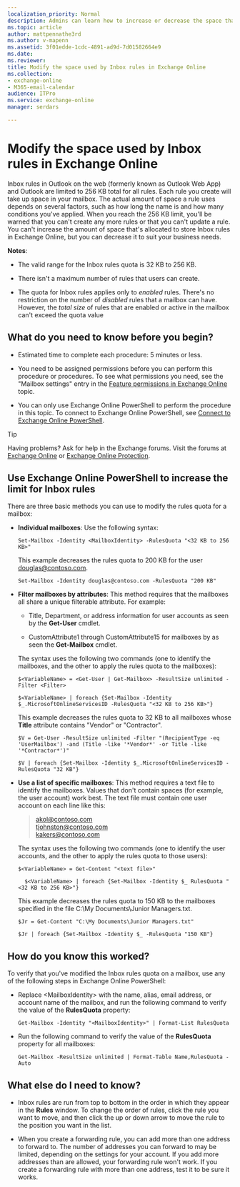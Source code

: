 ```yaml
---
localization_priority: Normal
description: Admins can learn how to increase or decrease the space that's available to store Inbox rules in mailboxes in an Exchange Online organization.
ms.topic: article
author: mattpennathe3rd
ms.author: v-mapenn
ms.assetid: 3f01edde-1cdc-4891-ad9d-7d01582664e9
ms.date: 
ms.reviewer: 
title: Modify the space used by Inbox rules in Exchange Online
ms.collection: 
- exchange-online
- M365-email-calendar
audience: ITPro
ms.service: exchange-online
manager: serdars

---
```


# Modify the space used by Inbox rules in Exchange Online

Inbox rules in Outlook on the web (formerly known as Outlook Web App) and Outlook are limited to 256 KB total for all rules. Each rule you create will take up space in your mailbox. The actual amount of space a rule uses depends on several factors, such as how long the name is and how many conditions you've applied. When you reach the 256 KB limit, you'll be warned that you can't create any more rules or that you can't update a rule. You can't increase the amount of space that's allocated to store Inbox rules in Exchange Online, but you can decrease it to suit your business needs.

**Notes**:

- The valid range for the Inbox rules quota is 32 KB to 256 KB.

- There isn't a maximum number of rules that users can create.

- The quota for Inbox rules applies only to _enabled_ rules. There's no restriction on the number of _disabled_ rules that a mailbox can have. However, the _total size_ of rules that are enabled or active in the mailbox can't exceed the quota value

## What do you need to know before you begin?

- Estimated time to complete each procedure: 5 minutes or less.

- You need to be assigned permissions before you can perform this procedure or procedures. To see what permissions you need, see the "Mailbox settings" entry in the [Feature permissions in Exchange Online](../../permissions-exo/feature-permissions.md) topic.

- You can only use Exchange Online PowerShell to perform the procedure in this topic. To connect to Exchange Online PowerShell, see [Connect to Exchange Online PowerShell](https://docs.microsoft.com/powershell/exchange/exchange-online/connect-to-exchange-online-powershell/connect-to-exchange-online-powershell).

> [!TIP]
> Having problems? Ask for help in the Exchange forums. Visit the forums at [Exchange Online](https://go.microsoft.com/fwlink/p/?linkId=267542) or [Exchange Online Protection](https://go.microsoft.com/fwlink/p/?linkId=285351).

## Use Exchange Online PowerShell to increase the limit for Inbox rules

There are three basic methods you can use to modify the rules quota for a mailbox:

- **Individual mailboxes**: Use the following syntax:

    ```
    Set-Mailbox -Identity <MailboxIdentity> -RulesQuota "<32 KB to 256 KB>"
    ```

    This example decreases the rules quota to 200 KB for the user douglas@contoso.com.

    ```
    Set-Mailbox -Identity douglas@contoso.com -RulesQuota "200 KB"
    ```

- **Filter mailboxes by attributes**: This method requires that the mailboxes all share a unique filterable attribute. For example:

    - Title, Department, or address information for user accounts as seen by the **Get-User** cmdlet.

    - CustomAttribute1 through CustomAttribute15 for mailboxes by as seen the **Get-Mailbox** cmdlet.

    The syntax uses the following two commands (one to identify the mailboxes, and the other to apply the rules quota to the mailboxes):

    ```
    $<VariableName> = <Get-User | Get-Mailbox> -ResultSize unlimited -Filter <Filter>
    ```

    ```
    $<VariableName> | foreach {Set-Mailbox -Identity $_.MicrosoftOnlineServicesID -RulesQuota "<32 KB to 256 KB>"}
    ```

    This example decreases the rules quota to 32 KB to all mailboxes whose **Title** attribute contains "Vendor" or "Contractor".

    ```
    $V = Get-User -ResultSize unlimited -Filter "(RecipientType -eq 'UserMailbox') -and (Title -like '*Vendor*' -or Title -like '*Contractor*')"
    ```

    ```
    $V | foreach {Set-Mailbox -Identity $_.MicrosoftOnlineServicesID -RulesQuota "32 KB"}
    ```

- **Use a list of specific mailboxes**: This method requires a text file to identify the mailboxes. Values that don't contain spaces (for example, the user account) work best. The text file must contain one user account on each line like this:

  > akol@contoso.com <br/> tjohnston@contoso.com <br/> kakers@contoso.com

  The syntax uses the following two commands (one to identify the user accounts, and the other to apply the rules quota to those users):

  ```
  $<VariableName> = Get-Content "<text file>"
  ```

  ```
    $<VariableName> | foreach {Set-Mailbox -Identity $_ RulesQuota "<32 KB to 256 KB>"}
  ```

  This example decreases the rules quota to 150 KB to the mailboxes specified in the file C:\My Documents\Junior Managers.txt.

  ```
  $Jr = Get-Content "C:\My Documents\Junior Managers.txt"
  ```

  ```
  $Jr | foreach {Set-Mailbox -Identity $_ -RulesQuota "150 KB"}
  ```

## How do you know this worked?

To verify that you've modified the Inbox rules quota on a mailbox, use any of the following steps in Exchange Online PowerShell:

- Replace \<MailboxIdentity\> with the name, alias, email address, or account name of the mailbox, and run the following command to verify the value of the **RulesQuota** property:

    ```
    Get-Mailbox -Identity "<MailboxIdentity>" | Format-List RulesQuota
    ```

- Run the following command to verify the value of the **RulesQuota** property for all mailboxes:

    ```
    Get-Mailbox -ResultSize unlimited | Format-Table Name,RulesQuota -Auto
    ```

## What else do I need to know?

- Inbox rules are run from top to bottom in the order in which they appear in the **Rules** window. To change the order of rules, click the rule you want to move, and then click the up or down arrow to move the rule to the position you want in the list.

- When you create a forwarding rule, you can add more than one address to forward to. The number of addresses you can forward to may be limited, depending on the settings for your account. If you add more addresses than are allowed, your forwarding rule won't work. If you create a forwarding rule with more than one address, test it to be sure it works.
